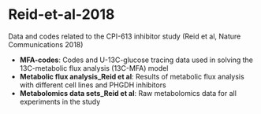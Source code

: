 # Reid-et-al-2018

Data and codes related to the CPI-613 inhibitor study (Reid et al, Nature Communications 2018)

- **MFA-codes**: Codes and U-13C-glucose tracing data used in solving the 13C-metabolic flux analysis (13C-MFA) model
- **Metabolic flux analysis_Reid et al**: Results of metabolic flux analysis with different cell lines and PHGDH inhibitors
- **Metabolomics data sets_Reid et al**: Raw metabolomics data for all experiments in the study
